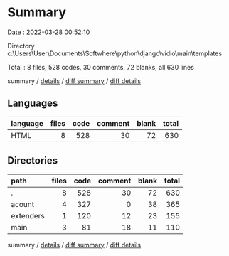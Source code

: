 # Summary

Date : 2022-03-28 00:52:10

Directory c:\Users\User\Documents\Softwhere\python\django\vidio\main\templates

Total : 8 files,  528 codes, 30 comments, 72 blanks, all 630 lines

summary / [details](details.md) / [diff summary](diff.md) / [diff details](diff-details.md)

## Languages
| language | files | code | comment | blank | total |
| :--- | ---: | ---: | ---: | ---: | ---: |
| HTML | 8 | 528 | 30 | 72 | 630 |

## Directories
| path | files | code | comment | blank | total |
| :--- | ---: | ---: | ---: | ---: | ---: |
| . | 8 | 528 | 30 | 72 | 630 |
| acount | 4 | 327 | 0 | 38 | 365 |
| extenders | 1 | 120 | 12 | 23 | 155 |
| main | 3 | 81 | 18 | 11 | 110 |

summary / [details](details.md) / [diff summary](diff.md) / [diff details](diff-details.md)